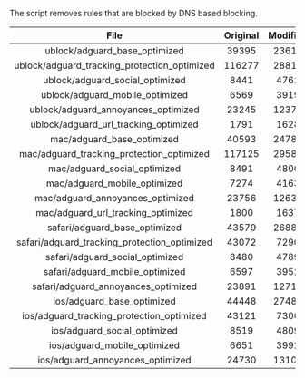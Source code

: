 The script removes rules that are blocked by DNS based blocking.


| File | Original | Modified |
|:----:|:-----:|:-----:|
| ublock/adguard_base_optimized | 39395 | 23616 |
| ublock/adguard_tracking_protection_optimized | 116277 | 28811 |
| ublock/adguard_social_optimized | 8441 | 4761 |
| ublock/adguard_mobile_optimized | 6569 | 3919 |
| ublock/adguard_annoyances_optimized | 23245 | 12370 |
| ublock/adguard_url_tracking_optimized | 1791 | 1628 |
| mac/adguard_base_optimized | 40593 | 24785 |
| mac/adguard_tracking_protection_optimized | 117125 | 29588 |
| mac/adguard_social_optimized | 8491 | 4806 |
| mac/adguard_mobile_optimized | 7274 | 4163 |
| mac/adguard_annoyances_optimized | 23756 | 12636 |
| mac/adguard_url_tracking_optimized | 1800 | 1637 |
| safari/adguard_base_optimized | 43579 | 26884 |
| safari/adguard_tracking_protection_optimized | 43072 | 7290 |
| safari/adguard_social_optimized | 8480 | 4789 |
| safari/adguard_mobile_optimized | 6597 | 3952 |
| safari/adguard_annoyances_optimized | 23891 | 12714 |
| ios/adguard_base_optimized | 44448 | 27486 |
| ios/adguard_tracking_protection_optimized | 43121 | 7300 |
| ios/adguard_social_optimized | 8519 | 4809 |
| ios/adguard_mobile_optimized | 6651 | 3992 |
| ios/adguard_annoyances_optimized | 24730 | 13103 |